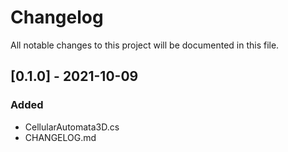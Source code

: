 # Changelog
All notable changes to this project will be documented in this file.

## [0.1.0] - 2021-10-09
### Added
- CellularAutomata3D.cs
- CHANGELOG.md